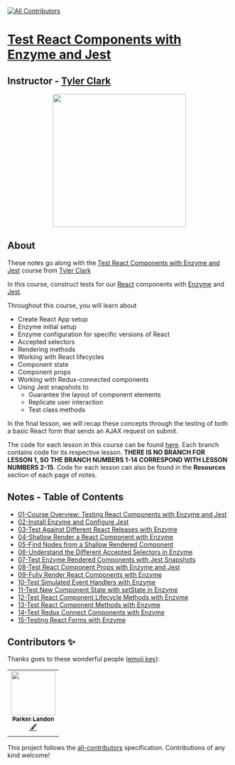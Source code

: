<!-- ALL-CONTRIBUTORS-BADGE:START - Do not remove or modify this section -->
[![All Contributors](https://img.shields.io/badge/all_contributors-1-orange.svg?style=flat-square)](#contributors-)
<!-- ALL-CONTRIBUTORS-BADGE:END -->

# [Test React Components with Enzyme and Jest](https://egghead.io/courses/test-react-components-with-enzyme-and-jest)

## Instructor - [Tyler Clark](https://egghead.io/instructors/tyler-clark)

<p align="center"><img src="https://d2eip9sf3oo6c2.cloudfront.net/series/square_covers/000/000/198/full/EGH_TestReactJest-edited.png" width="300"/></p>

## About

These notes go along with the [Test React Components with Enzyme and Jest](https://egghead.io/courses/test-react-components-with-enzyme-and-jest) course from [Tyler Clark](https://egghead.io/instructors/tyler-clark)

In this course, construct tests for our [React]() components with [Enzyme]() and [Jest]().

Throughout this course, you will learn about

- Create React App setup
- Enzyme initial setup
- Enzyme configuration for specific versions of React
- Accepted selectors
- Rendering methods
- Working with React lifecycles
- Component state
- Component props
- Working with Redux-connected components
- Using Jest snapshots to
  - Guarantee the layout of component elements
  - Replicate user interaction
  - Test class methods

In the final lesson, we will recap these concepts through the testing of both a basic React form that sends an AJAX request on submit.

The code for each lesson in this course can be found [here](https://github.com/ParkerGits/react-enzyme-jest). Each branch contains code for its respective lesson. **THERE IS NO BRANCH FOR LESSON 1, SO THE BRANCH NUMBERS 1-14 CORRESPOND WITH LESSON NUMBERS 2-15**. Code for each lesson can also be found in the **Resources** section of each page of notes.

## Notes - Table of Contents

- [01-Course Overview: Testing React Components with Enzyme and Jest](notes/01-course-overview-testing-react-components-with-enzyme-and-jest.md)
- [02-Install Enzyme and Configure Jest](notes/02-install-enzyme-and-configure-jest.md)
- [03-Test Against Different React Releases with Enzyme](notes/03-test-against-different-react-releases-with-enzyme.md)
- [04-Shallow Render a React Component with Enzyme](notes/04-shallow-render-a-react-component-with-enzyme.md)
- [05-Find Nodes from a Shallow Rendered Component](notes/05-find-nodes-from-a-shallow-rendered-component.md)
- [06-Understand the Different Accepted Selectors in Enzyme](notes/06-understand-the-different-accepted-selectors-in-enzyme.md)
- [07-Test Enzyme Rendered Components with Jest Snapshots](notes/07-test-enzyme-rendered-components-with-jest-snapshots.md)
- [08-Test React Component Props with Enzyme and Jest](notes/08-test-react-component-props-with-enzyme-and-jest.md)
- [09-Fully Render React Components with Enzyme](notes/09-fully-render-react-components-with-enzyme.md)
- [10-Test Simulated Event Handlers with Enzyme](notes/10-test-simulated-event-handlers-with-enzyme.md)
- [11-Test New Component State with setState in Enzyme](notes/11-test-new-component-state-with-set-state-in-enzyme.md)
- [12-Test React Component Lifecycle Methods with Enzyme](notes/12-test-react-component-lifecycle-methods-with-enzyme.md)
- [13-Test React Component Methods with Enzyme](notes/13-test-react-component-methods-with-enzyme.md)
- [14-Test Redux Connect Components with Enzyme](notes/14-test-redux-connect-components-with-enzyme.md)
- [15-Testing React Forms with Enzyme](notes/15-testing-react-forms-with-enzyme.md)

## Contributors ✨

Thanks goes to these wonderful people ([emoji key](https://allcontributors.org/docs/en/emoji-key)):

<!-- ALL-CONTRIBUTORS-LIST:START - Do not remove or modify this section -->
<!-- prettier-ignore-start -->
<!-- markdownlint-disable -->
<table>
  <tr>
    <td align="center"><a href="https://github.com/ParkerGits"><img src="https://avatars3.githubusercontent.com/u/45955761?v=4" width="100px;" alt=""/><br /><sub><b>Parker Landon</b></sub></a><br /><a href="#content-ParkerGits" title="Content">🖋</a></td>
  </tr>
</table>

<!-- markdownlint-enable -->
<!-- prettier-ignore-end -->
<!-- ALL-CONTRIBUTORS-LIST:END -->

This project follows the [all-contributors](https://github.com/all-contributors/all-contributors) specification. Contributions of any kind welcome!
